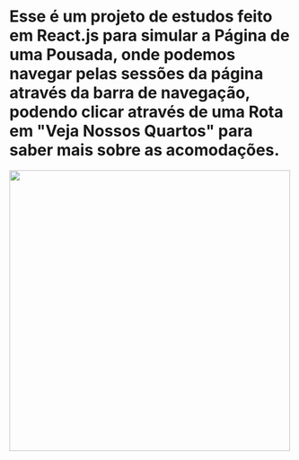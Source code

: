 # Esse é um projeto de estudos feito em React.js para simular a Página de uma Pousada, onde podemos navegar pelas sessões da página através da barra de navegação, podendo clicar através de uma Rota em "Veja Nossos Quartos" para saber mais sobre as acomodações.

<p>
  <img height="500" src="./public/assets/Pousada Secreta - Google Chrome 2023-07-21 18-24-43.gif">
</p>